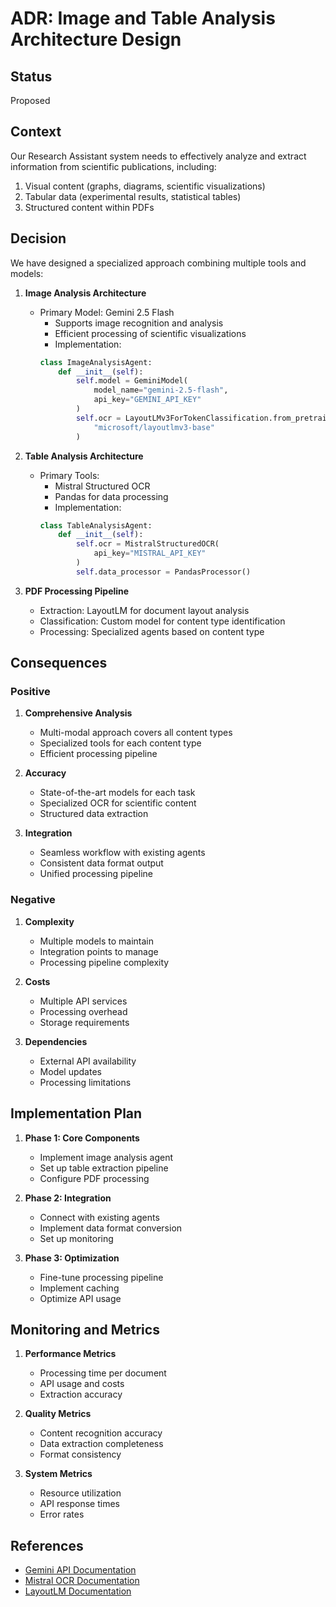 # ADR: Image and Table Analysis Architecture Design

## Status
Proposed

## Context
Our Research Assistant system needs to effectively analyze and extract information from scientific publications, including:
1. Visual content (graphs, diagrams, scientific visualizations)
2. Tabular data (experimental results, statistical tables)
3. Structured content within PDFs

## Decision
We have designed a specialized approach combining multiple tools and models:

1. **Image Analysis Architecture**
   - Primary Model: Gemini 2.5 Flash
     - Supports image recognition and analysis
     - Efficient processing of scientific visualizations
     - Implementation:
     ```python
     class ImageAnalysisAgent:
         def __init__(self):
             self.model = GeminiModel(
                 model_name="gemini-2.5-flash",
                 api_key="GEMINI_API_KEY"
             )
             self.ocr = LayoutLMv3ForTokenClassification.from_pretrained(
                 "microsoft/layoutlmv3-base"
             )
     ```

2. **Table Analysis Architecture**
   - Primary Tools:
     - Mistral Structured OCR
     - Pandas for data processing
     - Implementation:
     ```python
     class TableAnalysisAgent:
         def __init__(self):
             self.ocr = MistralStructuredOCR(
                 api_key="MISTRAL_API_KEY"
             )
             self.data_processor = PandasProcessor()
     ```

3. **PDF Processing Pipeline**
   - Extraction: LayoutLM for document layout analysis
   - Classification: Custom model for content type identification
   - Processing: Specialized agents based on content type

## Consequences

### Positive
1. **Comprehensive Analysis**
   - Multi-modal approach covers all content types
   - Specialized tools for each content type
   - Efficient processing pipeline

2. **Accuracy**
   - State-of-the-art models for each task
   - Specialized OCR for scientific content
   - Structured data extraction

3. **Integration**
   - Seamless workflow with existing agents
   - Consistent data format output
   - Unified processing pipeline

### Negative
1. **Complexity**
   - Multiple models to maintain
   - Integration points to manage
   - Processing pipeline complexity

2. **Costs**
   - Multiple API services
   - Processing overhead
   - Storage requirements

3. **Dependencies**
   - External API availability
   - Model updates
   - Processing limitations

## Implementation Plan

1. **Phase 1: Core Components**
   - Implement image analysis agent
   - Set up table extraction pipeline
   - Configure PDF processing

2. **Phase 2: Integration**
   - Connect with existing agents
   - Implement data format conversion
   - Set up monitoring

3. **Phase 3: Optimization**
   - Fine-tune processing pipeline
   - Implement caching
   - Optimize API usage

## Monitoring and Metrics

1. **Performance Metrics**
   - Processing time per document
   - API usage and costs
   - Extraction accuracy

2. **Quality Metrics**
   - Content recognition accuracy
   - Data extraction completeness
   - Format consistency

3. **System Metrics**
   - Resource utilization
   - API response times
   - Error rates

## References
- [Gemini API Documentation](https://ai.google.dev/gemini-api/docs/models#gemini-2.5-flash-preview)
- [Mistral OCR Documentation](https://docs.mistral.ai/capabilities/document/)
- [LayoutLM Documentation](https://huggingface.co/docs/transformers/model_doc/layoutlm) 